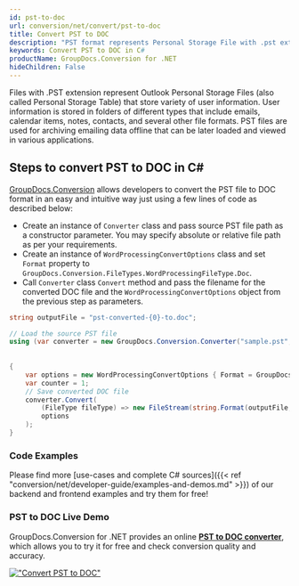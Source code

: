```yaml
---
id: pst-to-doc
url: conversion/net/convert/pst-to-doc
title: Convert PST to DOC
description: "PST format represents Personal Storage File with .pst extension. Learn how to convert PST to DOC file programmatically in C# language using GroupDocs.Conversion for .NET library."
keywords: Convert PST to DOC in C#
productName: GroupDocs.Conversion for .NET
hideChildren: False
---
```


Files with .PST extension represent Outlook Personal Storage Files (also called Personal Storage Table) that store variety of user information. User information is stored in folders of different types that include emails, calendar items, notes, contacts, and several other file formats. PST files are used for archiving emailing data offline that can be later loaded and viewed in various applications.

## Steps to convert PST to DOC in C#

[GroupDocs.Conversion](https://products.groupdocs.com/conversion/net) allows developers to convert the PST file to DOC format in an easy and intuitive way just using a few lines of code as described below:

* Create an instance of `Converter` class and pass source PST file path as a constructor parameter. You may specify absolute or relative file path as per your requirements. 
* Create an instance of `WordProcessingConvertOptions` class and set `Format` property to `GroupDocs.Conversion.FileTypes.WordProcessingFileType.Doc`.
* Call `Converter` class `Convert` method and pass the filename for the converted DOC file and the `WordProcessingConvertOptions` object from the previous step as parameters.

```csharp
string outputFile = "pst-converted-{0}-to.doc";

// Load the source PST file
using (var converter = new GroupDocs.Conversion.Converter("sample.pst", fileType => fileType == PersonalStorageFileType.Pst
                                                                                                    ? new PersonalStorageLoadOptions()
                                                                                                    : null))
{
    var options = new WordProcessingConvertOptions { Format = GroupDocs.Conversion.FileTypes.WordProcessingFileType.Doc };
	var counter = 1;
    // Save converted DOC file
    converter.Convert(
		(FileType fileType) => new FileStream(string.Format(outputFile, counter++), FileMode.Create),
        options
    );            
}
```

### Code Examples

Please find more [use-cases and complete C# sources]({{< ref "conversion/net/developer-guide/examples-and-demos.md" >}}) of our backend and frontend examples and try them for free!

### PST to DOC Live Demo

GroupDocs.Conversion for .NET provides an online [**PST to DOC converter**](https://products.groupdocs.app/conversion/pst-to-doc), which allows you to try it for free and check conversion quality and accuracy.

[!["Convert PST to DOC"](conversion/net/images/convert-to-doc/convert-pst-to-doc.png)](https://products.groupdocs.app/conversion/pst-to-doc)